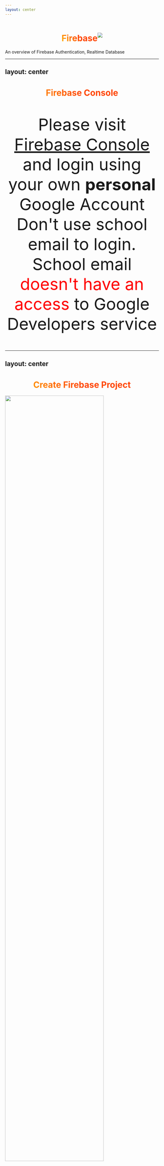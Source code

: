 ```yaml
---
layout: center
---
```


<style>
h1 {
  background-color: orange;
  background-image: linear-gradient(45deg, orange 10%, orangered 50%);
  background-size: 100%;
  background-clip: text;
  text-align:center;
  -webkit-background-clip: text;
  -moz-background-clip: text;
  -webkit-text-fill-color: transparent;
  -moz-text-fill-color: transparent;
}
</style>

<div style="display: flex;flex-direction: row;flex-wrap: nowrap;align-content: center;align-items: center;justify-content: center;" class="gap-5">
	<h1>Firebase</h1>
	<img class="w-10" src="asset/image/firebase.svg" />
</div>
An overview of Firebase Authentication, Realtime Database



---
layout: center
---

<h1 style="text-align:center;">Firebase Console</h1>
<p style="font-size: 1.35vh;text-align:center;">
	Please visit <a href="https://console.firebase.google.com" target="_blank"> Firebase Console</a> and login using your own <b>personal</b> Google Account <br /> Don't use school email to login. School email <span style="color:red;">doesn't have an access</span> to Google Developers service
</p>



---
layout: center
---

<div style="">
<h1>Create Firebase Project</h1>
<img style="object-fit:cover;width:80%;" src="asset/image/Firebase-Console-001.png" />
</div>



---
layout: center
---

<div style="">
<h1>Create Firebase Project</h1>
<img style="object-fit:cover;width:80%;" src="asset/image/Firebase-Console-002.png" />
</div>



---
layout: center
---

<div style="">
<h1>Create Firebase Project</h1>
<img style="object-fit:cover;width:80%;" src="asset/image/Firebase-Console-003.png" />
</div>



---
layout: center
---

<div style="">
<h1>Create Firebase Project</h1>
<img style="object-fit:cover;width:80%;" src="asset/image/Firebase-Console-004.png" />
</div>



---
layout: center
---

<div style="">
<h1>Create Firebase Project</h1>
<img style="object-fit:cover;width:80%;" src="asset/image/Firebase-Console-005.png" />
</div>

